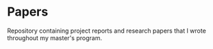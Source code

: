 # Papers
Repository containing project reports and research papers that I wrote throughout my master's program.
